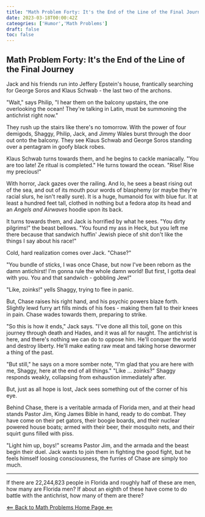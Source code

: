 ```yaml
---
title: "Math Problem Forty: It's the End of the Line of the Final Journey"
date: 2023-03-18T00:00:42Z
cateogries: ['Humor','Math Problems']
draft: false
toc: false
---
```


## Math Problem Forty: It's the End of the Line of the Final Journey

Jack and his friends run into Jeffery Epstein's house, frantically searching for George Soros and Klaus Schwab - the last two of the archons.

"Wait," says Philip, "I hear them on the balcony upstairs, the one overlooking the ocean! They're talking in Latin, must be summoning the antichrist right now."

They rush up the stairs like there's no tomorrow. With the power of four demigods, Shaggy, Philip, Jack, and Jimmy Wales burst through the door out onto the balcony. They see Klaus Schwab and George Soros standing over a pentagram in goofy black robes.

Klaus Schwab turns towards them, and he begins to cackle maniacally. "You are too late! Ze ritual is completed." He turns toward the ocean. "Rise! Rise my precious!"

With horror, Jack gazes over the railing. And lo, he sees a beast rising out of the sea, and out of its mouth pour words of blasphemy  (or maybe they're racial slurs, he isn't really sure). It is a huge, humanoid fox with blue fur. It at least a hundred feet tall, clothed in nothing but a fedora atop its head and an *Angels and Airwaves* hoodie upon its back.

It turns towards them, and Jack is horrified by what he sees. "You dirty pilgrims!" the beast bellows. "You found my ass in Heck, but you left me there because that sandwich huffin' Jewish piece of shit don't like the things I say about his race!"

Cold, hard realization comes over Jack. "Chase?"

"You bundle of sticks, I was once Chase, but now I've been reborn as the damn antichirst! I'm gonna rule the whole damn world! But first, I gotta deal with you. You and that sandwich - gobbling Jew!"

"Like, zoinks!" yells Shaggy, trying to flee in panic. 

But, Chase raises his right hand, and his psychic powers blaze forth. Slightly lewd furry art fills minds of his foes - making them fall to their knees in pain. Chase wades towards them, preparing to strike.

"So this is how it ends," Jack says. "I've done all this toil, gone on this journey through death and Hades, and it was all for naught. The antichrist is here, and there's nothing we can do to oppose him. He'll conquer the world and destroy liberty. He'll make eating raw meat and taking horse dewormer a thing of the past.

"But still," he says on a more somber note, "I'm glad that you are here with me, Shaggy, here at the end of all things."
"Like ... zoinks?" Shaggy responds weakly, collapsing from exhaustion immediately after.

But, just as all hope is lost, Jack sees something out of the corner of his eye. 

Behind Chase, there is a veritable armada of Florida men, and at their head stands Pastor Jim, King James Bible in hand, ready to do combat. They have come on their pet gators, their boogie boards, and their nuclear powered house boats; armed with their beer, their mosquito nets, and their squirt guns filled with piss.

"Light him up, boys!" screams Pastor Jim, and the armada and the beast begin their duel. Jack wants to join them in fighting the good fight, but he feels himself loosing consciousness, the furries of Chase are simply too much.

---

If there are 22,244,823 people in Florida and roughly half of these are men, how many are Florida men? If about an eighth of these have come to do battle with the antichrist, how many of them are there?

[<== Back to Math Problems Home Page <==](/humor/problems#season-five-parousia)
